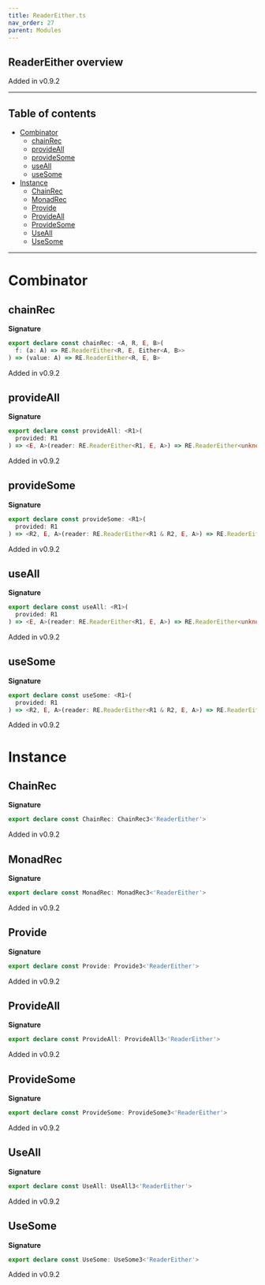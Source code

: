 ```yaml
---
title: ReaderEither.ts
nav_order: 27
parent: Modules
---
```


## ReaderEither overview

Added in v0.9.2

---

<h2 class="text-delta">Table of contents</h2>

- [Combinator](#combinator)
  - [chainRec](#chainrec)
  - [provideAll](#provideall)
  - [provideSome](#providesome)
  - [useAll](#useall)
  - [useSome](#usesome)
- [Instance](#instance)
  - [ChainRec](#chainrec)
  - [MonadRec](#monadrec)
  - [Provide](#provide)
  - [ProvideAll](#provideall)
  - [ProvideSome](#providesome)
  - [UseAll](#useall)
  - [UseSome](#usesome)

---

# Combinator

## chainRec

**Signature**

```ts
export declare const chainRec: <A, R, E, B>(
  f: (a: A) => RE.ReaderEither<R, E, Either<A, B>>
) => (value: A) => RE.ReaderEither<R, E, B>
```

Added in v0.9.2

## provideAll

**Signature**

```ts
export declare const provideAll: <R1>(
  provided: R1
) => <E, A>(reader: RE.ReaderEither<R1, E, A>) => RE.ReaderEither<unknown, E, A>
```

Added in v0.9.2

## provideSome

**Signature**

```ts
export declare const provideSome: <R1>(
  provided: R1
) => <R2, E, A>(reader: RE.ReaderEither<R1 & R2, E, A>) => RE.ReaderEither<R2, E, A>
```

Added in v0.9.2

## useAll

**Signature**

```ts
export declare const useAll: <R1>(
  provided: R1
) => <E, A>(reader: RE.ReaderEither<R1, E, A>) => RE.ReaderEither<unknown, E, A>
```

Added in v0.9.2

## useSome

**Signature**

```ts
export declare const useSome: <R1>(
  provided: R1
) => <R2, E, A>(reader: RE.ReaderEither<R1 & R2, E, A>) => RE.ReaderEither<R2, E, A>
```

Added in v0.9.2

# Instance

## ChainRec

**Signature**

```ts
export declare const ChainRec: ChainRec3<'ReaderEither'>
```

Added in v0.9.2

## MonadRec

**Signature**

```ts
export declare const MonadRec: MonadRec3<'ReaderEither'>
```

Added in v0.9.2

## Provide

**Signature**

```ts
export declare const Provide: Provide3<'ReaderEither'>
```

Added in v0.9.2

## ProvideAll

**Signature**

```ts
export declare const ProvideAll: ProvideAll3<'ReaderEither'>
```

Added in v0.9.2

## ProvideSome

**Signature**

```ts
export declare const ProvideSome: ProvideSome3<'ReaderEither'>
```

Added in v0.9.2

## UseAll

**Signature**

```ts
export declare const UseAll: UseAll3<'ReaderEither'>
```

Added in v0.9.2

## UseSome

**Signature**

```ts
export declare const UseSome: UseSome3<'ReaderEither'>
```

Added in v0.9.2
